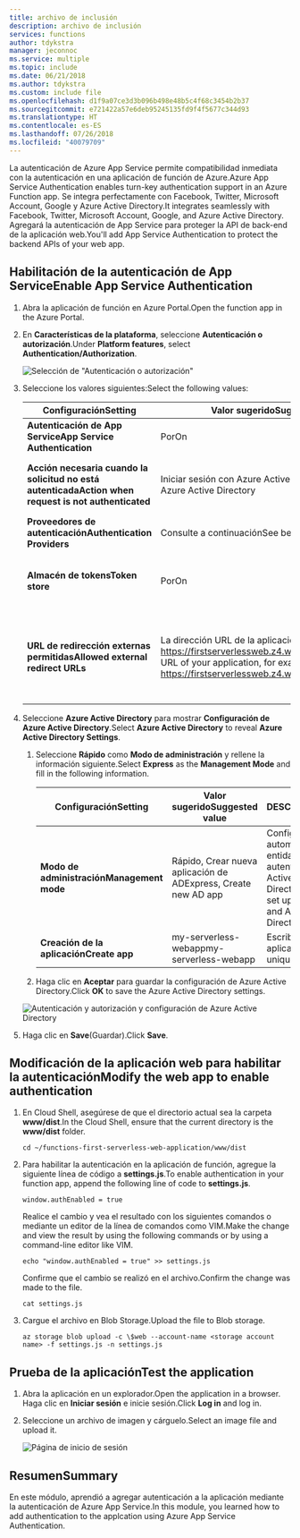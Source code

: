 ```yaml
---
title: archivo de inclusión
description: archivo de inclusión
services: functions
author: tdykstra
manager: jeconnoc
ms.service: multiple
ms.topic: include
ms.date: 06/21/2018
ms.author: tdykstra
ms.custom: include file
ms.openlocfilehash: d1f9a07ce3d3b096b498e48b5c4f68c3454b2b37
ms.sourcegitcommit: e721422a57e6deb95245135fd9f4f5677c344d93
ms.translationtype: HT
ms.contentlocale: es-ES
ms.lasthandoff: 07/26/2018
ms.locfileid: "40079709"
---
```

<span data-ttu-id="5d0dc-103">La autenticación de Azure App Service permite compatibilidad inmediata con la autenticación en una aplicación de función de Azure.</span><span class="sxs-lookup"><span data-stu-id="5d0dc-103">Azure App Service Authentication enables turn-key authentication support in an Azure Function app.</span></span> <span data-ttu-id="5d0dc-104">Se integra perfectamente con Facebook, Twitter, Microsoft Account, Google y Azure Active Directory.</span><span class="sxs-lookup"><span data-stu-id="5d0dc-104">It integrates seamlessly with Facebook, Twitter, Microsoft Account, Google, and Azure Active Directory.</span></span> <span data-ttu-id="5d0dc-105">Agregará la autenticación de App Service para proteger la API de back-end de la aplicación web.</span><span class="sxs-lookup"><span data-stu-id="5d0dc-105">You'll add App Service Authentication to protect the backend APIs of your web app.</span></span>

## <a name="enable-app-service-authentication"></a><span data-ttu-id="5d0dc-106">Habilitación de la autenticación de App Service</span><span class="sxs-lookup"><span data-stu-id="5d0dc-106">Enable App Service Authentication</span></span>

1. <span data-ttu-id="5d0dc-107">Abra la aplicación de función en Azure Portal.</span><span class="sxs-lookup"><span data-stu-id="5d0dc-107">Open the function app in the Azure Portal.</span></span>

1. <span data-ttu-id="5d0dc-108">En **Características de la plataforma**, seleccione **Autenticación o autorización**.</span><span class="sxs-lookup"><span data-stu-id="5d0dc-108">Under **Platform features**, select **Authentication/Authorization**.</span></span>

    ![Selección de "Autenticación o autorización"](media/functions-first-serverless-web-app/6-authorization.jpg)

1. <span data-ttu-id="5d0dc-110">Seleccione los valores siguientes:</span><span class="sxs-lookup"><span data-stu-id="5d0dc-110">Select the following values:</span></span>
    
    | <span data-ttu-id="5d0dc-111">Configuración</span><span class="sxs-lookup"><span data-stu-id="5d0dc-111">Setting</span></span>      |  <span data-ttu-id="5d0dc-112">Valor sugerido</span><span class="sxs-lookup"><span data-stu-id="5d0dc-112">Suggested value</span></span>   | <span data-ttu-id="5d0dc-113">DESCRIPCIÓN</span><span class="sxs-lookup"><span data-stu-id="5d0dc-113">Description</span></span>                                        |
    | --- | --- | ---|
    | <span data-ttu-id="5d0dc-114">**Autenticación de App Service**</span><span class="sxs-lookup"><span data-stu-id="5d0dc-114">**App Service Authentication**</span></span> | <span data-ttu-id="5d0dc-115">Por</span><span class="sxs-lookup"><span data-stu-id="5d0dc-115">On</span></span> | <span data-ttu-id="5d0dc-116">Habilita la autenticación.</span><span class="sxs-lookup"><span data-stu-id="5d0dc-116">Enable authentication.</span></span> |
    | <span data-ttu-id="5d0dc-117">**Acción necesaria cuando la solicitud no está autenticada**</span><span class="sxs-lookup"><span data-stu-id="5d0dc-117">**Action when request is not authenticated**</span></span> | <span data-ttu-id="5d0dc-118">Iniciar sesión con Azure Active Directory</span><span class="sxs-lookup"><span data-stu-id="5d0dc-118">Log in with Azure Active Directory</span></span> | <span data-ttu-id="5d0dc-119">Seleccione un método de autenticación configurado (a continuación).</span><span class="sxs-lookup"><span data-stu-id="5d0dc-119">Select a configured authentication method (below).</span></span> |
    | <span data-ttu-id="5d0dc-120">**Proveedores de autenticación**</span><span class="sxs-lookup"><span data-stu-id="5d0dc-120">**Authentication Providers**</span></span> | <span data-ttu-id="5d0dc-121">Consulte a continuación</span><span class="sxs-lookup"><span data-stu-id="5d0dc-121">See below</span></span> | <span data-ttu-id="5d0dc-122">Consulte a continuación</span><span class="sxs-lookup"><span data-stu-id="5d0dc-122">See below</span></span> |
    | <span data-ttu-id="5d0dc-123">**Almacén de tokens**</span><span class="sxs-lookup"><span data-stu-id="5d0dc-123">**Token store**</span></span> | <span data-ttu-id="5d0dc-124">Por</span><span class="sxs-lookup"><span data-stu-id="5d0dc-124">On</span></span> | <span data-ttu-id="5d0dc-125">Permite que App Service almacene y administre los tokens.</span><span class="sxs-lookup"><span data-stu-id="5d0dc-125">Allow App Service to store and manage tokens.</span></span> |
    | <span data-ttu-id="5d0dc-126">**URL de redirección externas permitidas**</span><span class="sxs-lookup"><span data-stu-id="5d0dc-126">**Allowed external redirect URLs**</span></span> | <span data-ttu-id="5d0dc-127">La dirección URL de la aplicación, por ejemplo: https://firstserverlessweb.z4.web.core.windows.net/</span><span class="sxs-lookup"><span data-stu-id="5d0dc-127">The URL of your application, for example: https://firstserverlessweb.z4.web.core.windows.net/</span></span> | <span data-ttu-id="5d0dc-128">Las direcciones URL a las que puede redirigir App Service una vez autenticado un usuario.</span><span class="sxs-lookup"><span data-stu-id="5d0dc-128">URL(s) that App Service is allowed to redirect to after a user is authenticated.</span></span> |

1. <span data-ttu-id="5d0dc-129">Seleccione **Azure Active Directory** para mostrar **Configuración de Azure Active Directory**.</span><span class="sxs-lookup"><span data-stu-id="5d0dc-129">Select **Azure Active Directory** to reveal **Azure Active Directory Settings**.</span></span>

    1. <span data-ttu-id="5d0dc-130">Seleccione **Rápido** como **Modo de administración** y rellene la información siguiente.</span><span class="sxs-lookup"><span data-stu-id="5d0dc-130">Select **Express** as the **Management Mode** and fill in the following information.</span></span>
    
        | <span data-ttu-id="5d0dc-131">Configuración</span><span class="sxs-lookup"><span data-stu-id="5d0dc-131">Setting</span></span>      |  <span data-ttu-id="5d0dc-132">Valor sugerido</span><span class="sxs-lookup"><span data-stu-id="5d0dc-132">Suggested value</span></span>   | <span data-ttu-id="5d0dc-133">DESCRIPCIÓN</span><span class="sxs-lookup"><span data-stu-id="5d0dc-133">Description</span></span>                                        |
        | --- | --- | ---|
        | <span data-ttu-id="5d0dc-134">**Modo de administración**</span><span class="sxs-lookup"><span data-stu-id="5d0dc-134">**Management mode**</span></span> | <span data-ttu-id="5d0dc-135">Rápido, Crear nueva aplicación de AD</span><span class="sxs-lookup"><span data-stu-id="5d0dc-135">Express, Create new AD app</span></span> | <span data-ttu-id="5d0dc-136">Configura automáticamente una entidad de servicio y la autenticación de Azure Active Directory.</span><span class="sxs-lookup"><span data-stu-id="5d0dc-136">Automatically set up a service principal and Azure Active Directory authentication.</span></span> |
        | <span data-ttu-id="5d0dc-137">**Creación de la aplicación**</span><span class="sxs-lookup"><span data-stu-id="5d0dc-137">**Create app**</span></span> | <span data-ttu-id="5d0dc-138">my-serverless-webapp</span><span class="sxs-lookup"><span data-stu-id="5d0dc-138">my-serverless-webapp</span></span> | <span data-ttu-id="5d0dc-139">Escriba un nombre de aplicación único.</span><span class="sxs-lookup"><span data-stu-id="5d0dc-139">Enter a unique application name.</span></span> |
    
    1. <span data-ttu-id="5d0dc-140">Haga clic en **Aceptar** para guardar la configuración de Azure Active Directory.</span><span class="sxs-lookup"><span data-stu-id="5d0dc-140">Click **OK** to save the Azure Active Directory settings.</span></span>

    ![Autenticación y autorización y configuración de Azure Active Directory](media/functions-first-serverless-web-app/6-create-aad.png)

1. <span data-ttu-id="5d0dc-142">Haga clic en **Save**(Guardar).</span><span class="sxs-lookup"><span data-stu-id="5d0dc-142">Click **Save**.</span></span>


## <a name="modify-the-web-app-to-enable-authentication"></a><span data-ttu-id="5d0dc-143">Modificación de la aplicación web para habilitar la autenticación</span><span class="sxs-lookup"><span data-stu-id="5d0dc-143">Modify the web app to enable authentication</span></span>

1. <span data-ttu-id="5d0dc-144">En Cloud Shell, asegúrese de que el directorio actual sea la carpeta **www/dist**.</span><span class="sxs-lookup"><span data-stu-id="5d0dc-144">In the Cloud Shell, ensure that the current directory is the **www/dist** folder.</span></span>

    ```azurecli
    cd ~/functions-first-serverless-web-application/www/dist
    ```

1. <span data-ttu-id="5d0dc-145">Para habilitar la autenticación en la aplicación de función, agregue la siguiente línea de código a **settings.js**.</span><span class="sxs-lookup"><span data-stu-id="5d0dc-145">To enable authentication in your function app, append the following line of code to **settings.js**.</span></span>

    `window.authEnabled = true`

    <span data-ttu-id="5d0dc-146">Realice el cambio y vea el resultado con los siguientes comandos o mediante un editor de la línea de comandos como VIM.</span><span class="sxs-lookup"><span data-stu-id="5d0dc-146">Make the change and view the result by using the following commands or by using a command-line editor like VIM.</span></span>

    ```azurecli
    echo "window.authEnabled = true" >> settings.js
    ```

    <span data-ttu-id="5d0dc-147">Confirme que el cambio se realizó en el archivo.</span><span class="sxs-lookup"><span data-stu-id="5d0dc-147">Confirm the change was made to the file.</span></span>

    ```azurecli
    cat settings.js
    ```

1. <span data-ttu-id="5d0dc-148">Cargue el archivo en Blob Storage.</span><span class="sxs-lookup"><span data-stu-id="5d0dc-148">Upload the file to Blob storage.</span></span>

    ```azurecli
    az storage blob upload -c \$web --account-name <storage account name> -f settings.js -n settings.js
    ```


## <a name="test-the-application"></a><span data-ttu-id="5d0dc-149">Prueba de la aplicación</span><span class="sxs-lookup"><span data-stu-id="5d0dc-149">Test the application</span></span>

1. <span data-ttu-id="5d0dc-150">Abra la aplicación en un explorador.</span><span class="sxs-lookup"><span data-stu-id="5d0dc-150">Open the application in a browser.</span></span> <span data-ttu-id="5d0dc-151">Haga clic en **Iniciar sesión** e inicie sesión.</span><span class="sxs-lookup"><span data-stu-id="5d0dc-151">Click **Log in** and log in.</span></span>

1. <span data-ttu-id="5d0dc-152">Seleccione un archivo de imagen y cárguelo.</span><span class="sxs-lookup"><span data-stu-id="5d0dc-152">Select an image file and upload it.</span></span>

    ![Página de inicio de sesión](media/functions-first-serverless-web-app/6-aad-auth.png)
    

## <a name="summary"></a><span data-ttu-id="5d0dc-154">Resumen</span><span class="sxs-lookup"><span data-stu-id="5d0dc-154">Summary</span></span>

<span data-ttu-id="5d0dc-155">En este módulo, aprendió a agregar autenticación a la aplicación mediante la autenticación de Azure App Service.</span><span class="sxs-lookup"><span data-stu-id="5d0dc-155">In this module, you learned how to add authentication to the applcation using Azure App Service Authentication.</span></span>
